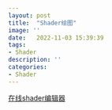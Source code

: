 ```yaml
---
layout: post
title:  "Shader绘图"
image: ''
date:   2022-11-03 15:39:39
tags:
- Shader
description: ''
categories: 
- Shader
---
```

[在线shader编辑器](http://editor.thebookofshaders.com/)

